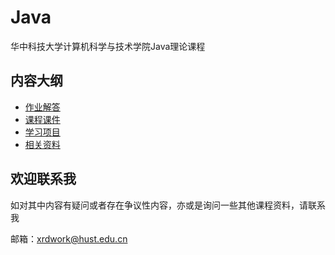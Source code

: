 # Java

华中科技大学计算机科学与技术学院Java理论课程

## 内容大纲

- [作业解答](Homework)
- [课程课件](Courseware)
- [学习项目](JavaCourse)
- [相关资料](Materials)

## 欢迎联系我

如对其中内容有疑问或者存在争议性内容，亦或是询问一些其他课程资料，请联系我

邮箱：xrdwork@hust.edu.cn
